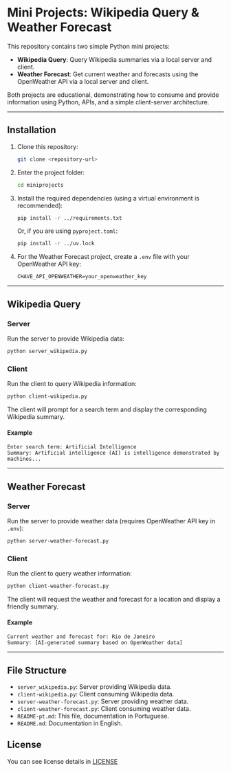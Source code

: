 # Mini Projects: Wikipedia Query & Weather Forecast

This repository contains two simple Python mini projects:

- **Wikipedia Query**: Query Wikipedia summaries via a local server and client.
- **Weather Forecast**: Get current weather and forecasts using the OpenWeather API via a local server and client.

Both projects are educational, demonstrating how to consume and provide information using Python, APIs, and a simple client-server architecture.

---

## Installation

1. Clone this repository:
   ```bash
   git clone <repository-url>
   ```
2. Enter the project folder:
   ```bash
   cd miniprojects
   ```
3. Install the required dependencies (using a virtual environment is recommended):
   ```bash
   pip install -r ../requirements.txt
   ```
   Or, if you are using `pyproject.toml`:
   ```bash
   pip install -r ../uv.lock
   ```
4. For the Weather Forecast project, create a `.env` file with your OpenWeather API key:
   ```env
   CHAVE_API_OPENWEATHER=your_openweather_key
   ```

---

## Wikipedia Query

### Server
Run the server to provide Wikipedia data:
```bash
python server_wikipedia.py
```

### Client
Run the client to query Wikipedia information:
```bash
python client-wikipedia.py
```
The client will prompt for a search term and display the corresponding Wikipedia summary.

#### Example
```
Enter search term: Artificial Intelligence
Summary: Artificial intelligence (AI) is intelligence demonstrated by machines...
```

---

## Weather Forecast

### Server
Run the server to provide weather data (requires OpenWeather API key in `.env`):
```bash
python server-weather-forecast.py
```

### Client
Run the client to query weather information:
```bash
python client-weather-forecast.py
```
The client will request the weather and forecast for a location and display a friendly summary.

#### Example
```
Current weather and forecast for: Rio de Janeiro
Summary: [AI-generated summary based on OpenWeather data]
```

---

## File Structure
- `server_wikipedia.py`: Server providing Wikipedia data.
- `client-wikipedia.py`: Client consuming Wikipedia data.
- `server-weather-forecast.py`: Server providing weather data.
- `client-weather-forecast.py`: Client consuming weather data.
- `README-pt.md`: This file, documentation in Portuguese.
- `README.md`: Documentation in English.

## License
You can see license details in [LICENSE](LICENSE.txt)
